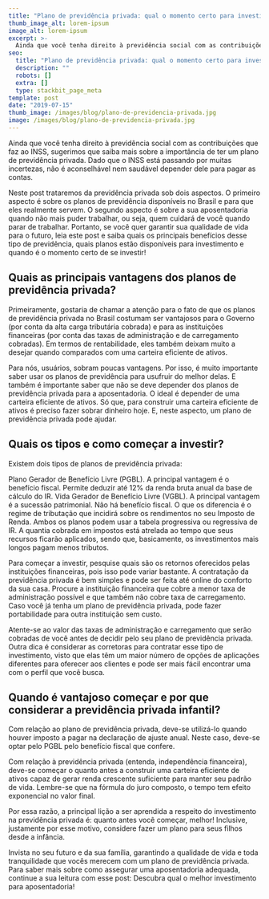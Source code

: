 ```yaml
---
title: "Plano de previdência privada: qual o momento certo para investir?"
thumb_image_alt: lorem-ipsum
image_alt: lorem-ipsum
excerpt: >-
  Ainda que você tenha direito à previdência social com as contribuições que faz ao INSS, sugerimos que saiba mais sobre a importância de ter um plano de previdência privada. Dado que o INSS está passando por muitas incertezas, não é aconselhável nem saudável depender dele para pagar as contas.
seo:
  title: "Plano de previdência privada: qual o momento certo para investir?"
  description: ""
  robots: []
  extra: []
  type: stackbit_page_meta
template: post
date: "2019-07-15"
thumb_image: /images/blog/plano-de-previdencia-privada.jpg
image: /images/blog/plano-de-previdencia-privada.jpg
---
```


Ainda que você tenha direito à previdência social com as contribuições que faz ao INSS, sugerimos que saiba mais sobre a importância de ter um plano de previdência privada. Dado que o INSS está passando por muitas incertezas, não é aconselhável nem saudável depender dele para pagar as contas.

Neste post trataremos da previdência privada sob dois aspectos. O primeiro aspecto é sobre os planos de previdência disponíveis no Brasil e para que eles realmente servem. O segundo aspecto é sobre a sua aposentadoria quando não mais puder trabalhar, ou seja, quem cuidará de você quando parar de trabalhar. Portanto, se você quer garantir sua qualidade de vida para o futuro, leia este post e saiba quais os principais benefícios desse tipo de previdência, quais planos estão disponíveis para investimento e quando é o momento certo de se investir!

## Quais as principais vantagens dos planos de previdência privada?

Primeiramente, gostaria de chamar a atenção para o fato de que os planos de previdência privada no Brasil costumam ser vantajosos para o Governo (por conta da alta carga tributária cobrada) e para as instituições financeiras (por conta das taxas de administração e de carregamento cobradas). Em termos de rentabilidade, eles também deixam muito a desejar quando comparados com uma carteira eficiente de ativos.

Para nós, usuários, sobram poucas vantagens. Por isso, é muito importante saber usar os planos de previdência para usufruir do melhor delas. E também é importante saber que não se deve depender dos planos de previdência privada para a aposentadoria. O ideal é depender de uma carteira eficiente de ativos. Só que, para construir uma carteira eficiente de ativos é preciso fazer sobrar dinheiro hoje. E, neste aspecto, um plano de previdência privada pode ajudar.

## Quais os tipos e como começar a investir?

Existem dois tipos de planos de previdência privada:

Plano Gerador de Benefício Livre (PGBL). A principal vantagem é o benefício fiscal. Permite deduzir até 12% da renda bruta anual da base de cálculo do IR.
Vida Gerador de Benefício Livre (VGBL). A principal vantagem é a sucessão patrimonial. Não há benefício fiscal.
O que os diferencia é o regime de tributação que incidirá sobre os rendimentos no seu Imposto de Renda. Ambos os planos podem usar a tabela progressiva ou regressiva de IR. A quantia cobrada em impostos está atrelada ao tempo que seus recursos ficarão aplicados, sendo que, basicamente, os investimentos mais longos pagam menos tributos.

Para começar a investir, pesquise quais são os retornos oferecidos pelas instituições financeiras, pois isso pode variar bastante. A contratação da previdência privada é bem simples e pode ser feita até online do conforto da sua casa. Procure a instituição financeira que cobre a menor taxa de administração possível e que também não cobre taxa de carregamento. Caso você já tenha um plano de previdência privada, pode fazer portabilidade para outra instituição sem custo.

Atente-se ao valor das taxas de administração e carregamento que serão cobradas de você antes de decidir pelo seu plano de previdência privada. Outra dica é considerar as corretoras para contratar esse tipo de investimento, visto que elas têm um maior número de opções de aplicações diferentes para oferecer aos clientes e pode ser mais fácil encontrar uma com o perfil que você busca.

## Quando é vantajoso começar e por que considerar a previdência privada infantil?

Com relação ao plano de previdência privada, deve-se utilizá-lo quando houver imposto a pagar na declaração de ajuste anual. Neste caso, deve-se optar pelo PGBL pelo benefício fiscal que confere.

Com relação à previdência privada (entenda, independência financeira), deve-se começar o quanto antes a construir uma carteira eficiente de ativos capaz de gerar renda crescente suficiente para manter seu padrão de vida. Lembre-se que na fórmula do juro composto, o tempo tem efeito exponencial no valor final.

Por essa razão, a principal lição a ser aprendida a respeito do investimento na previdência privada é: quanto antes você começar, melhor! Inclusive, justamente por esse motivo, considere fazer um plano para seus filhos desde a infância.

Invista no seu futuro e da sua família, garantindo a qualidade de vida e toda tranquilidade que vocês merecem com um plano de previdência privada. Para saber mais sobre como assegurar uma aposentadoria adequada, continue a sua leitura com esse post: Descubra qual o melhor investimento para aposentadoria!
